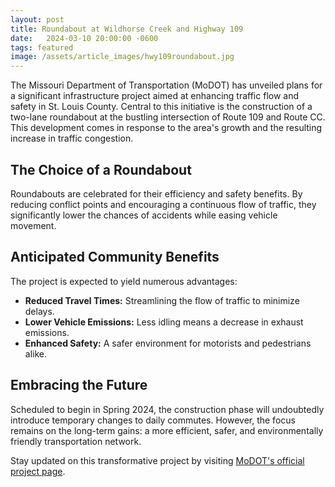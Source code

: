 ```yaml
---
layout: post
title: Roundabout at Wildhorse Creek and Highway 109
date:   2024-03-10 20:00:00 -0600
tags: featured
image: /assets/article_images/hwy109roundabout.jpg
---
```

The Missouri Department of Transportation (MoDOT) has unveiled plans for a significant infrastructure project aimed at enhancing traffic flow and safety in St. Louis County. Central to this initiative is the construction of a two-lane roundabout at the bustling intersection of Route 109 and Route CC. This development comes in response to the area's growth and the resulting increase in traffic congestion.

## The Choice of a Roundabout

Roundabouts are celebrated for their efficiency and safety benefits. By reducing conflict points and encouraging a continuous flow of traffic, they significantly lower the chances of accidents while easing vehicle movement.

## Anticipated Community Benefits

The project is expected to yield numerous advantages:

- **Reduced Travel Times:** Streamlining the flow of traffic to minimize delays.
- **Lower Vehicle Emissions:** Less idling means a decrease in exhaust emissions.
- **Enhanced Safety:** A safer environment for motorists and pedestrians alike.

## Embracing the Future

Scheduled to begin in Spring 2024, the construction phase will undoubtedly introduce temporary changes to daily commutes. However, the focus remains on the long-term gains: a more efficient, safer, and environmentally friendly transportation network.

Stay updated on this transformative project by visiting [MoDOT's official project page](https://www.modot.org/missouri-route-109-and-route-cc-intersection-improvements-st-louis).
